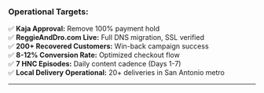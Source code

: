 ### **Operational Targets:**

✅ **Kaja Approval:** Remove 100% payment hold  
✅ **ReggieAndDro.com Live:** Full DNS migration, SSL verified  
✅ **200+ Recovered Customers:** Win-back campaign success  
✅ **8-12% Conversion Rate:** Optimized checkout flow  
✅ **7 HNC Episodes:** Daily content cadence (Days 1-7)  
✅ **Local Delivery Operational:** 20+ deliveries in San Antonio metro  

---
